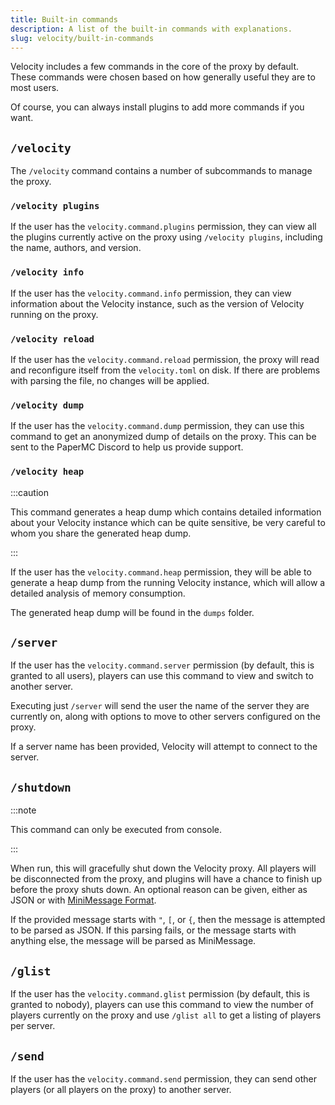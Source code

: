 ```yaml
---
title: Built-in commands
description: A list of the built-in commands with explanations.
slug: velocity/built-in-commands
---
```


Velocity includes a few commands in the core of the proxy by default. These commands were chosen
based on how generally useful they are to most users.

Of course, you can always install plugins to add more commands if you want.

## `/velocity`

The `/velocity` command contains a number of subcommands to manage the proxy.

### `/velocity plugins`

If the user has the `velocity.command.plugins` permission, they can view all the plugins currently
active on the proxy using `/velocity plugins`, including the name, authors, and version.

### `/velocity info`

If the user has the `velocity.command.info` permission, they can view information about the Velocity instance,
such as the version of Velocity running on the proxy.

### `/velocity reload`

If the user has the `velocity.command.reload` permission, the proxy will read and reconfigure itself
from the `velocity.toml` on disk. If there are problems with parsing the file, no changes will be
applied.

### `/velocity dump`

If the user has the `velocity.command.dump` permission, they can use this command to get an
anonymized dump of details on the proxy. This can be sent to the PaperMC Discord to help us provide
support.

### `/velocity heap`

:::caution

This command generates a heap dump which contains detailed information about your Velocity instance
which can be quite sensitive, be very careful to whom you share the generated heap dump.

:::

If the user has the `velocity.command.heap` permission, they will be able to generate a heap dump
from the running Velocity instance, which will allow a detailed analysis of memory consumption.

The generated heap dump will be found in the `dumps` folder.

## `/server`

If the user has the `velocity.command.server` permission (by default, this is granted to all users),
players can use this command to view and switch to another server.

Executing just `/server` will send the user the name of the server they are currently on, along with
options to move to other servers configured on the proxy.

If a server name has been provided, Velocity will attempt to connect to the server.

## `/shutdown`

:::note

This command can only be executed from console.

:::

When run, this will gracefully shut down the Velocity proxy.
All players will be disconnected from the proxy, and plugins will have a chance to finish up before the proxy shuts down.
An optional reason can be given, either as JSON or with [MiniMessage Format](https://docs.advntr.dev/minimessage/format.html).

If the provided message starts with `"`, `[`, or `{`, then the message is attempted to be parsed as JSON.
If this parsing fails, or the message starts with anything else, the message will be parsed as MiniMessage.


## `/glist`

If the user has the `velocity.command.glist` permission (by default, this is granted to nobody),
players can use this command to view the number of players currently on the proxy and use
`/glist all` to get a listing of players per server.

## `/send`

If the user has the `velocity.command.send` permission, they can send other players (or all
players on the proxy) to another server.
